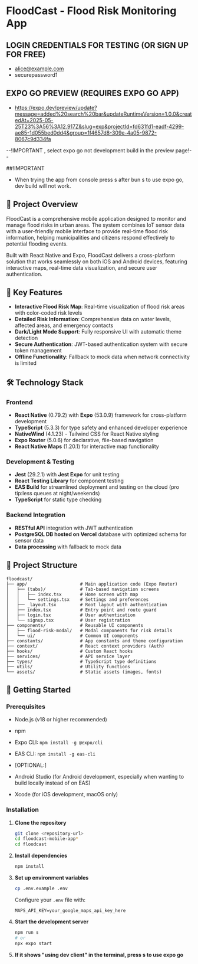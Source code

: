 # FloodCast - Flood Risk Monitoring App

##  LOGIN CREDENTIALS FOR TESTING (OR SIGN UP FOR FREE)
- alice@example.com
- securepassword1

## EXPO GO PREVIEW (REQUIRES EXPO GO APP)

- https://expo.dev/preview/update?message=added%20search%20bar&updateRuntimeVersion=1.0.0&createdAt=2025-05-25T23%3A56%3A12.917Z&slug=exp&projectId=fd631fd1-eadf-4299-ae85-1d055bed0dd4&group=1f4657d8-309e-4a05-9872-8067c9d334fa


--!IMPORTANT , select expo go not development build in the preview page!--

##!IMPORTANT
- When trying the app from console press s after bun s to use expo go, dev build will not work. 


## 📱 Project Overview

FloodCast is a comprehensive mobile application designed to monitor and manage flood risks in urban areas. The system combines IoT sensor data with a user-friendly mobile interface to provide real-time flood risk information, helping municipalities and citizens respond effectively to potential flooding events.

Built with React Native and Expo, FloodCast delivers a cross-platform solution that works seamlessly on both iOS and Android devices, featuring interactive maps, real-time data visualization, and secure user authentication.

## 🌟 Key Features

- **Interactive Flood Risk Map**: Real-time visualization of flood risk areas with color-coded risk levels
- **Detailed Risk Information**: Comprehensive data on water levels, affected areas, and emergency contacts
- **Dark/Light Mode Support**: Fully responsive UI with automatic theme detection
- **Secure Authentication**: JWT-based authentication system with secure token management
- **Offline Functionality**: Fallback to mock data when network connectivity is limited

## 🛠️ Technology Stack

### Frontend
- **React Native** (0.79.2) with **Expo** (53.0.9) framework for cross-platform development
- **TypeScript** (5.3.3) for type safety and enhanced developer experience
- **NativeWind** (4.1.23) - Tailwind CSS for React Native styling
- **Expo Router** (5.0.6) for declarative, file-based navigation
- **React Native Maps** (1.20.1) for interactive map functionality

### Development & Testing
- **Jest** (29.2.1) with **Jest Expo** for unit testing
- **React Testing Library** for component testing
- **EAS Build** for streamlined deployment and testing on the cloud (pro tip:less queues at night/weekends)
- **TypeScript** for static type checking

### Backend Integration
- **RESTful API** integration with JWT authentication
- **PostgreSQL DB hosted on Vercel** database with optimized schema for sensor data
- **Data processing** with fallback to mock data

## 📂 Project Structure

```
floodcast/
├── app/                    # Main application code (Expo Router)
│   ├── (tabs)/             # Tab-based navigation screens
│   │   ├── index.tsx       # Home screen with map
│   │   └── settings.tsx    # Settings and preferences
│   ├── _layout.tsx         # Root layout with authentication
│   ├── index.tsx           # Entry point and route guard
│   ├── login.tsx           # User authentication
│   └── signup.tsx          # User registration
├── components/             # Reusable UI components
│   ├── flood-risk-modal/   # Modal components for risk details
│   └── ui/                 # Common UI components
├── constants/              # App constants and theme configuration
├── context/                # React context providers (Auth)
├── hooks/                  # Custom React hooks
├── services/               # API service layer
├── types/                  # TypeScript type definitions
├── utils/                  # Utility functions
└── assets/                 # Static assets (images, fonts)
```

## 🚀 Getting Started

### Prerequisites
- Node.js (v18 or higher recommended)
- npm
- Expo CLI: `npm install -g @expo/cli`
- EAS CLI: `npm install -g eas-cli`
  
- [OPTIONAL:]
- Android Studio (for Android development, especially when wanting to build locally instead of on EAS)
- Xcode (for iOS development, macOS only)

### Installation

1. **Clone the repository**
   ```bash
   git clone <repository-url>
   cd floodcast-mobile-app*
   cd floodcast
   ```

2. **Install dependencies**
   ```bash
   npm install
   ```

3. **Set up environment variables**
   ```bash
   cp .env.example .env
   ```
   
   Configure your `.env` file with:
   ```
   MAPS_API_KEY=your_google_maps_api_key_here
   ```

4. **Start the development server**
   ```bash
   npm run s
   # or
   npx expo start
   ```

5. **If it shows "using dev client" in the terminal, press s to use expo go**   





```




